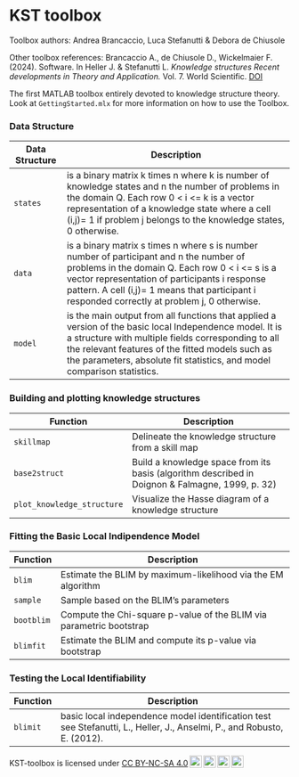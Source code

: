 # KST toolbox

Toolbox authors:  Andrea Brancaccio, Luca Stefanutti &  Debora de Chiusole

Other toolbox references: Brancaccio A., de Chiusole D., Wickelmaier  F. (2024). Software. In Heller J. & Stefanutti L. *Knowledge structures Recent developments in Theory and Application.* Vol. 7. World Scientific. [DOI](https://doi.org/10.1142/13519)


The first MATLAB toolbox entirely devoted to knowledge structure theory.
Look at `GettingStarted.mlx` for more information on how to use the Toolbox.

### Data Structure

| Data Structure  | Description                                                                             |
|------------------------------------|------------------------------------|
| `states`  | is a binary matrix k times n where k is number of knowledge states and n the number of problems in the domain Q. Each row 0 < i <= k is a vector representation of a knowledge state where a cell (i,j)= 1 if problem j belongs to the knowledge states, 0 otherwise.
| `data` | is a binary matrix s times n where s is number number of participant and n the number of problems in the domain Q. Each row 0 < i <= s is a vector representation of participants i response pattern. A cell (i,j)= 1 means that participant i responded correctly at problem j, 0 otherwise. |
| `model` | is the main output from all functions that applied a version of the basic local Independence model. It is a structure with multiple fields corresponding to all the relevant features of the fitted models such as the parameters, absolute fit statistics, and model comparison statistics.|


### Building and plotting knowledge structures

| Function  | Description                                                                             |
|------------------------------------|------------------------------------|
| `skillmap`  |Delineate the knowledge structure from a skill map|
| `base2struct` | Build a knowledge space from its basis (algorithm described in Doignon & Falmagne, 1999, p. 32)|
| `plot_knowledge_structure` | Visualize the Hasse diagram of a knowledge structure |

### Fitting the Basic Local Indipendence Model

| Function  | Description                                                                             |
|------------------------------------|------------------------------------|
| `blim`  |Estimate the BLIM by maximum-likelihood via the EM algorithm|
| `sample` | Sample based on the BLIM’s parameters|
| `bootblim` | Compute the Chi-square p-value of the BLIM via parametric bootstrap |
| `blimfit` | Estimate the BLIM and compute its p-value via bootstrap|

### Testing the Local Identifiability

 Function  | Description             |
|------------------------------------|------------------------------------|
| `blimit`  |basic local independence model identification test see Stefanutti, L., Heller, J., Anselmi, P., and Robusto, E. (2012).  |

<p xmlns:cc="http://creativecommons.org/ns#" xmlns:dct="http://purl.org/dc/terms/"><span property="dct:title">KST-toolbox</span> is licensed under <a href="http://creativecommons.org/licenses/by-nc-sa/4.0/?ref=chooser-v1" target="_blank" rel="license noopener noreferrer" style="display:inline-block;">CC BY-NC-SA 4.0<img style="height:22px!important;margin-left:3px;vertical-align:text-bottom;" src="https://mirrors.creativecommons.org/presskit/icons/cc.svg?ref=chooser-v1"><img style="height:22px!important;margin-left:3px;vertical-align:text-bottom;" src="https://mirrors.creativecommons.org/presskit/icons/by.svg?ref=chooser-v1"><img style="height:22px!important;margin-left:3px;vertical-align:text-bottom;" src="https://mirrors.creativecommons.org/presskit/icons/nc.svg?ref=chooser-v1"><img style="height:22px!important;margin-left:3px;vertical-align:text-bottom;" src="https://mirrors.creativecommons.org/presskit/icons/sa.svg?ref=chooser-v1"></a></p>